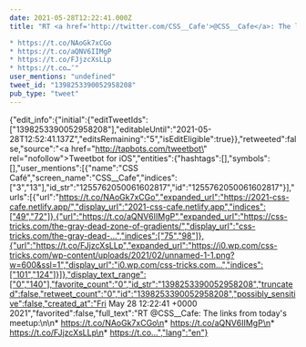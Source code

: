 ```yaml
---
date: 2021-05-28T12:22:41.000Z
title: "RT <a href='http://twitter.com/CSS__Cafe'>@CSS__Cafe</a>: The links from today's meetup:

* https://t.co/NAoGk7xCGo
* https://t.co/aQNV6IIMgP
* https://t.co/FJjzcXsLLp
* https://t.co…″"
user_mentions: "undefined"
tweet_id: "1398253390052958208"
pub_type: "tweet"
---
```

{"edit_info":{"initial":{"editTweetIds":["1398253390052958208"],"editableUntil":"2021-05-28T12:52:41.137Z","editsRemaining":"5","isEditEligible":true}},"retweeted":false,"source":"<a href=\"http://tapbots.com/tweetbot\" rel=\"nofollow\">Tweetbot for iΟS</a>","entities":{"hashtags":[],"symbols":[],"user_mentions":[{"name":"CSS Café","screen_name":"CSS__Cafe","indices":["3","13"],"id_str":"1255762050061602817","id":"1255762050061602817"}],"urls":[{"url":"https://t.co/NAoGk7xCGo","expanded_url":"https://2021-css-cafe.netlify.app/","display_url":"2021-css-cafe.netlify.app","indices":["49","72"]},{"url":"https://t.co/aQNV6IIMgP","expanded_url":"https://css-tricks.com/the-gray-dead-zone-of-gradients/","display_url":"css-tricks.com/the-gray-dead-…","indices":["75","98"]},{"url":"https://t.co/FJjzcXsLLp","expanded_url":"https://i0.wp.com/css-tricks.com/wp-content/uploads/2021/02/unnamed-1-1.png?w=600&ssl=1","display_url":"i0.wp.com/css-tricks.com…","indices":["101","124"]}]},"display_text_range":["0","140"],"favorite_count":"0","id_str":"1398253390052958208","truncated":false,"retweet_count":"0","id":"1398253390052958208","possibly_sensitive":false,"created_at":"Fri May 28 12:22:41 +0000 2021","favorited":false,"full_text":"RT @CSS__Cafe: The links from today's meetup:\n\n* https://t.co/NAoGk7xCGo\n* https://t.co/aQNV6IIMgP\n* https://t.co/FJjzcXsLLp\n* https://t.co…","lang":"en"}
